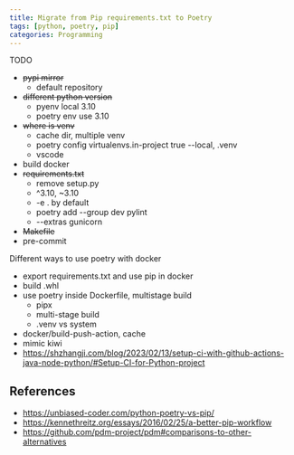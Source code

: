 ```yaml
---
title: Migrate from Pip requirements.txt to Poetry
tags: [python, poetry, pip]
categories: Programming
---
```


TODO

<!-- more -->

* ~~pypi mirror~~
    * default repository
* ~~different python version~~
    * pyenv local 3.10
    * poetry env use 3.10
* ~~where is venv~~
    * cache dir, multiple venv
    * poetry config virtualenvs.in-project true --local, .venv
    * vscode
* build docker
* ~~requirements.txt~~
    * remove setup.py
    * ^3.10, ~3.10
    * -e . by default
    * poetry add --group dev pylint
    * --extras gunicorn
* ~~Makefile~~
* pre-commit

Different ways to use poetry with docker
* export requirements.txt and use pip in docker
* build .whl
* use poetry inside Dockerfile, multistage build
    * pipx
    * multi-stage build
    * .venv vs system
* docker/build-push-action, cache
* mimic kiwi
* https://shzhangji.com/blog/2023/02/13/setup-ci-with-github-actions-java-node-python/#Setup-CI-for-Python-project


## References
* https://unbiased-coder.com/python-poetry-vs-pip/
* https://kennethreitz.org/essays/2016/02/25/a-better-pip-workflow
* https://github.com/pdm-project/pdm#comparisons-to-other-alternatives
